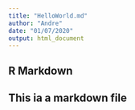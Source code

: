 ```yaml
---
title: "HelloWorld.md"
author: "Andre"
date: "01/07/2020"
output: html_document
---
```




## R Markdown

## This ia a markdown file
